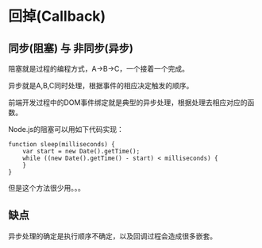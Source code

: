 # 回掉(Callback)

## 同步(阻塞) 与 非同步(异步)
阻塞就是过程的编程方式，A->B->C，一个接着一个完成。

异步就是A,B,C同时处理，根据事件的相应决定触发的顺序。

前端开发过程中的DOM事件绑定就是典型的异步处理，根据处理去相应对应的函数。

Node.js的阻塞可以用如下代码实现：
```
function sleep(milliseconds) {
    var start = new Date().getTime();
    while ((new Date().getTime() - start) < milliseconds) {
    }
}
```

但是这个方法很少用。。。

## 缺点
异步处理的确定是执行顺序不确定，以及回调过程会造成很多嵌套。